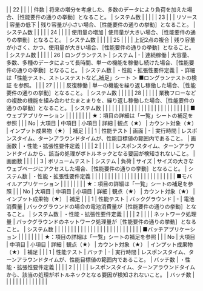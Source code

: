 |              | 22                                |              |              |              | 件数           | 将来の増分を考慮した、多数のデータにより負荷を加えた場合、［性能要件の通りの挙動］となること。                              | システム数        |              |                                                                      |
|              | 23                                |              |              | リソース         | 容量の低下        | 残り容量が小さい場合、［性能要件の通りの挙動］となること。                                                | システム数        |              |                                                                      |
|              | 24                                |              |              |              | 使用量の増加       | 使用量が大きい場合、［性能要件の通りの挙動］となること。                                                 | システム数        |              |                                                                      |
|              | 25                                |              |              |              | 上記2点の複合      | 残り容量が小さく、かつ、使用量が大きい場合、［性能要件の通りの挙動］となること。                                     | システム数        |              |                                                                      |
|              | 26                                | ロングランテスト     | システム         | -            | 連続稼働         | 大容量、多数、多種のデータによって長時間、単一の機能を稼働し続けた場合、［性能要件の通りの挙動］となること。                       | システム数        | ・性能・拡張性要件定義  | ・詳細は「性能テスト、ストレステストなど_補足」シート ＞ ■ロングランテストの検証 を参照。                      |
|              | 27                                |              |              |              | 反復稼働         | 単一の機能を繰り返し稼働した場合、［性能要件の通りの挙動］となること。                                          | システム数        |              |                                                                      |
|              | 28                                |              |              |              |              | 業務フローなどの複数の機能を組み合わせたまとまりを、繰り返し稼働した場合、［性能要件の通りの挙動］となること。                      | システム数        |              |                                                                      |
|              |                                   |              |              |              |              |                                                                              |              |              |                                                                      |
|              |                                   |              |              |              |              |                                                                              |              |              |                                                                      |
|              | ■ウェブアプリケーション                      |              |              |              |              |                                                                              |              |              | ★：項目の詳細は「一覧」シートの補足を参照                                                |
|              | No                                | 大項目          | 中項目          | 小項目          | 詳細           | 観点（★）                                                                        | カウント対象（★）    | インプット成果物（★）  | 補足                                                                   |
|              | 1                                 | 性能テスト        | 画面           | -            | 実行時間         | レスポンスタイム、ターンアラウンドタイムが、性能目標値の範囲内であること。                                        | 画面数          | ・性能・拡張性要件定義  |                                                                      |
|              | 2                                 |              |              |              |              | レスポンスタイム、ターンアラウンドタイムから、該当の処理がボトルネックとなる要因が検知されないこと。                           | 画面数          |              |                                                                      |
|              | 3                                 | ボリュームテスト     | システム         | 負荷           | サイズ          | サイズの大きなウェブページにアクセスした場合、［性能要件の通りの挙動］となること。                                    | システム数        | ・性能・拡張性要件定義  |                                                                      |
|              |                                   |              |              |              |              |                                                                              |              |              |                                                                      |
|              |                                   |              |              |              |              |                                                                              |              |              |                                                                      |
|              | ■モバイルアプリケーション                     |              |              |              |              |                                                                              |              |              | ★：項目の詳細は「一覧」シートの補足を参照                                                |
|              | No                                | 大項目          | 中項目          | 小項目          | 詳細           | 観点（★）                                                                        | カウント対象（★）    | インプット成果物（★）  | 補足                                                                   |
|              | 1                                 | 性能テスト        | バックグラウンド     | -            | 電池消費量        | バックグラウンドの場合の電池消費量が［性能要件の通りの挙動］となること。                                         | システム数        | ・性能・拡張性要件定義  |                                                                      |
|              | 2                                 |              |              |              | ネットワーク処理量    | バックグラウンドのネットワーク処理量が［性能要件の通りの挙動］となること。                                        | システム数        |              |                                                                      |
|              |                                   |              |              |              |              |                                                                              |              |              |                                                                      |
|              |                                   |              |              |              |              |                                                                              |              |              |                                                                      |
|              | ■バッチアプリケーション                      |              |              |              |              |                                                                              |              |              | ★：項目の詳細は「一覧」シートの補足を参照                                                |
|              | No                                | 大項目          | 中項目          | 小項目          | 詳細           | 観点（★）                                                                        | カウント対象（★）    | インプット成果物（★）  | 補足                                                                   |
|              | 1                                 | 性能テスト        | バッチ          | -            | 実行時間         | レスポンスタイム、ターンアラウンドタイムが、性能目標値の範囲内であること。                                        | バッチ数         | ・性能・拡張性要件定義  |                                                                      |
|              | 2                                 |              |              |              |              | レスポンスタイム、ターンアラウンドタイムから、該当の処理がボトルネックとなる要因が検知されないこと。                           | バッチ数         |              |                                                                      |
|              |                                   |              |              |              |              |                                                                              |              |              |                                                                      |
